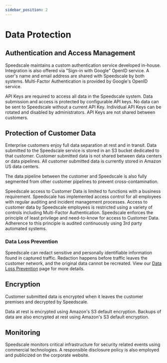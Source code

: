 ```yaml
---
sidebar_position: 2
---
```


# Data Protection

## Authentication and Access Management

Speedscale maintains a custom authentication service developed in-house. Integration is also offered via "Sign-in with Google" OpenID service. A user's name and email address are shared with Speedscale by both systems. Multi-Factor Authentication is provided by Google's OpenID service.

API Keys are required to access all data in the Speedscale system. Data submission and access is protected by configurable API keys. No data can be sent to Speedscale without a current API Key. Individual API Keys can be rotated and disabled by administrators. API Keys are not shared between customers.

## Protection of Customer Data

Enterprise customers enjoy full data separation at rest and in transit. Data submitted to the Speedscale service is stored in an S3 bucket dedicated to that customer. Customer submitted data is not shared between data centers or data pipelines. All customer submitted data is currently stored in Amazon US data centers.

The data pipeline between the customer and Speedscale is also fully segmented from other customer pipelines to prevent cross-contamination.

Speedscale access to Customer Data is limited to functions with a business requirement. Speedscale has implemented access control for all employees with regular auditing and incident management processes.  Access to customer data by Speedscale employees is restricted using a variety of controls including Multi-Factor Authentication. Speedscale enforces the principle of least privilege and need-to-know for access to Customer Data. Adherence to this principle is audited continuously using 3rd party automated systems.

### Data Loss Prevention

Speedscale can redact sensitive and personally identifiable information found in captured traffic.
Redaction happens before traffic leaves the customer network, and the original data cannot be recreated.
View our [Data Loss Prevention](dlp.md) page for more details.

## Encryption
Customer submitted data is encrypted when it leaves the customer premises and decrypted by Speedscale.

Data at rest is encrypted using Amazon's S3 default encryption. Backups of data are also encrypted at rest using Amazon's S3 default encryption.

## Monitoring

Speedscale monitors critical infrastructure for security related events using commercial technologies. A responsible disclosure policy is also employed and publicized on the corporate website.
